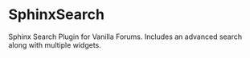 SphinxSearch
============

Sphinx Search Plugin for Vanilla Forums. Includes an advanced search along with multiple widgets.